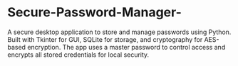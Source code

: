 # Secure-Password-Manager-
A secure desktop application to store and manage passwords using Python. Built with Tkinter for GUI, SQLite for storage, and cryptography for AES-based encryption. The app uses a master password to control access and encrypts all stored credentials for local security.
